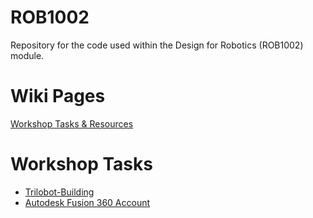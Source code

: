 # ROB1002
Repository for the code used within the Design for Robotics (ROB1002) module.

# Wiki Pages
[Workshop Tasks & Resources](https://github.com/LCAS/ROB1002/wiki)

# Workshop Tasks
* [Trilobot-Building](https://github.com/LCAS/ROB1002/wiki/Trilobot-Building)
* [Autodesk Fusion 360 Account](https://github.com/LCAS/ROB1002/wiki/Autodesk-Fusion-360-Account)
